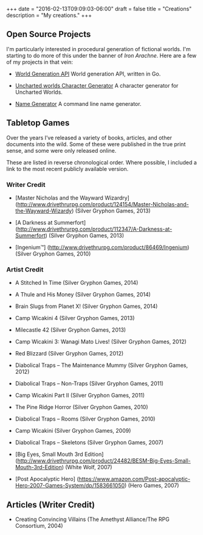 +++
date = "2016-02-13T09:09:03-06:00"
draft = false
title = "Creations"
description = "My creations."
+++

## Open Source Projects

I'm particularly interested in procedural generation of fictional worlds. I'm starting to do more of this under the banner of *Iron Arachne*. Here are a few of my projects in that vein:

* [World Generation API](https://github.com/ironarachne/world) World generation API, written in Go.

* [Uncharted worlds Character Generator](https://github.com/ironarachne/uncharted-worlds-chargen) A character generator for Uncharted Worlds.

* [Name Generator](https://github.com/ironarachne/namegen) A command line name generator.

## Tabletop Games

Over the years I’ve released a variety of books, articles, and other documents into the wild. Some of these were published in the true print sense, and some were only released online.

These are listed in reverse chronological order. Where possible, I included a link to the most recent publicly available version.

### Writer Credit

* [Master Nicholas and the Wayward Wizardry] (http://www.drivethrurpg.com/product/124154/Master-Nicholas-and-the-Wayward-Wizardy) (Silver Gryphon Games, 2013)

* [A Darkness at Summerfort] (http://www.drivethrurpg.com/product/112347/A-Darkness-at-Summerfort) (Silver Gryphon Games, 2013)

* [Ingenium™] (http://www.drivethrurpg.com/product/86469/Ingenium) (Silver Gryphon Games, 2010)

### Artist Credit

* A Stitched In Time (Silver Gryphon Games, 2014)

* A Thule and His Money (Silver Gryphon Games, 2014)

* Brain Slugs from Planet X! (Silver Gryphon Games, 2014)

* Camp Wicakini 4 (Silver Gryphon Games, 2013)

* Milecastle 42 (Silver Gryphon Games, 2013)

* Camp Wicakini 3: Wanagi Mato Lives! (Silver Gryphon Games, 2012)

* Red Blizzard (Silver Gryphon Games, 2012)

* Diabolical Traps – The Maintenance Mummy (Silver Gryphon Games, 2012)

* Diabolical Traps – Non-Traps (Silver Gryphon Games, 2011)

* Camp Wicakini Part II (Silver Gryphon Games, 2011)

* The Pine Ridge Horror (Silver Gryphon Games, 2010)

* Diabolical Traps – Rooms (Silver Gryphon Games, 2010)

* Camp Wicakini (Silver Gryphon Games, 2009)

* Diabolical Traps – Skeletons (Silver Gryphon Games, 2007)

* [Big Eyes, Small Mouth 3rd Edition] (http://www.drivethrurpg.com/product/24482/BESM-Big-Eyes-Small-Mouth-3rd-Edition) (White Wolf, 2007)

* [Post Apocalyptic Hero] (https://www.amazon.com/Post-apocalyptic-Hero-2007-Games-System/dp/1583661050) (Hero Games, 2007)

## Articles (Writer Credit)

* Creating Convincing Villains (The Amethyst Alliance/The RPG Consortium, 2004)
